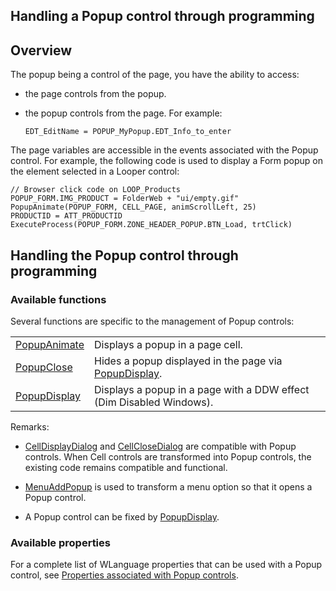 


## Handling a Popup control through programming
			



<a name="NOTE1"></a>
<a name="NOTE1_1"></a>


## Overview
<a name="overview_ELTTEXTE000111"></a>
The popup being a control of the page, you have the ability to access: 

- the page controls from the popup. 

- the popup controls from the page. For example: 
	
	```wl
	EDT_EditName = POPUP_MyPopup.EDT_Info_to_enter
	```
The page variables are accessible in the events associated with the Popup control. For example, the following code is used to display a Form popup on the element selected in a Looper control: 



```wl
// Browser click code on LOOP_Products
POPUP_FORM.IMG_PRODUCT = FolderWeb + "ui/empty.gif"
PopupAnimate(POPUP_FORM, CELL_PAGE, animScrollLeft, 25)
PRODUCTID = ATT_PRODUCTID
ExecuteProcess(POPUP_FORM.ZONE_HEADER_POPUP.BTN_Load, trtClick)
```




## Handling the Popup control through programming
<a name="handling_the_popup_control_through_programming_ELTTEXTE000135"></a>


### Available functions
<a name="available_functions_ELTPARAGRAPHE000032"></a>Several functions are specific to the management of Popup controls: 



|   |   |
| --- | --- |
| [PopupAnimate](../WDLang2/1000020313.md) | Displays a popup in a page cell. |
| [PopupClose](../WDLang2/1000019789.md) | Hides a popup displayed in the page via [PopupDisplay](../WDLang2/1000019788.md). |
| [PopupDisplay](../WDLang2/1000019788.md) | Displays a popup in a page with a DDW effect (Dim Disabled Windows). |



Remarks: 

- [CellDisplayDialog](../WDLang2/1000017139.md) and [CellCloseDialog](../WDLang2/1000017140.md) are compatible with Popup controls. When Cell controls are transformed into Popup controls, the existing code remains compatible and functional.  

- [MenuAddPopup](../WDLang1/1000020583.md) is used to transform a menu option so that it opens a Popup control.

- A Popup control can be fixed by [PopupDisplay](../WDLang2/1000019788.md).





### Available properties
<a name="available_properties_ELTPARAGRAPHE000059"></a>

For a complete list of WLanguage properties that can be used with a Popup control, see [Properties associated with Popup controls](../WDChamp/1000022003.md).


